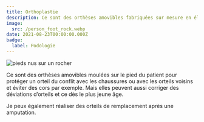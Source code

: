 ```yaml
---
title: Orthoplastie
description: Ce sont des orthèses amovibles fabriquées sur mesure en élastomère de silicone
image:
  src: /person_foot_rock.webp
date: 2021-08-23T00:00:00.000Z
badge:
  label: Podologie
---
```


![pieds nus sur un rocher](/person_foot_rock.webp)

Ce sont des orthèses amovibles moulées sur le pied du patient pour protéger un orteil du conflit avec les chaussures ou avec les orteils voisins et éviter des cors par exemple. Mais elles peuvent aussi corriger des déviations d’orteils et ce dès le plus jeune âge.

Je peux également réaliser des orteils de remplacement après une amputation.
